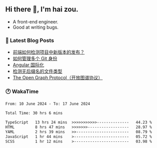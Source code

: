 ## Hi there 👋, I'm hai zou.

- A front-end engineer.
- Good at writing bugs.

### 📖 Latest Blog Posts
<!-- BLOG-POST-LIST:START -->
- [前端如何检测项目中新版本的发布？](https://www.luckyzh.cn/angular/version-update/)
- [如何管理多个 Git 身份](https://www.luckyzh.cn/git/multi-git-identity/)
- [Angular 国际化](https://www.luckyzh.cn/angular/i18n/)
- [检测无后缀名的文件类型](https://www.luckyzh.cn/js/filetype-check/)
- [The Open Graph Protocol（开放图谱协议）](https://www.luckyzh.cn/website/open-graph-protocol/)
<!-- BLOG-POST-LIST:END -->

### 🕐 WakaTime
<!--START_SECTION:waka-->

```txt
From: 10 June 2024 - To: 17 June 2024

Total Time: 30 hrs 6 mins

TypeScript   13 hrs 24 mins  >>>>>>>>>>>--------------   44.23 %
HTML         8 hrs 47 mins   >>>>>>>------------------   28.97 %
YAML         2 hrs 39 mins   >>-----------------------   08.79 %
JavaScript   1 hr 44 mins    >------------------------   05.72 %
SCSS         1 hr 12 mins    >------------------------   03.98 %
```

<!--END_SECTION:waka-->
